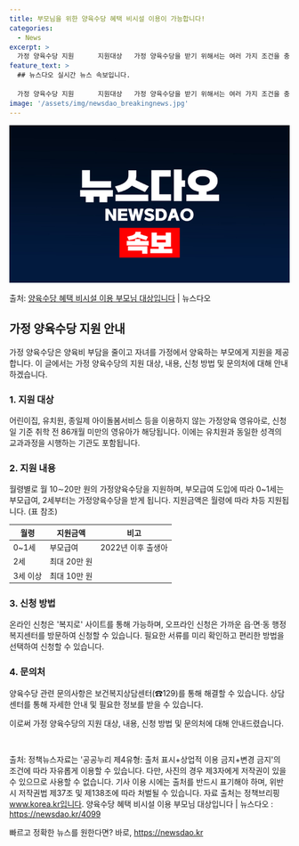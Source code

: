 ```yaml
---
title: 부모님을 위한 양육수당 혜택 비시설 이용이 가능합니다!
categories:
  - News
excerpt: >
  가정 양육수당 지원      지원대상   가정 양육수당을 받기 위해서는 여러 가지 조건을 충족해야 합니다. …
feature_text: >
  ## 뉴스다오 실시간 뉴스 속보입니다.

  가정 양육수당 지원      지원대상   가정 양육수당을 받기 위해서는 여러 가지 조건을 충족해야 합니다. …
image: '/assets/img/newsdao_breakingnews.jpg'
---
```


![뉴스다오 속보](/assets/img/newsdao_breakingnews.jpg)

<p>출처: <a href="https://newsdao.kr/4099" rel="dofollow">양육수당 혜택 비시설 이용 부모님 대상입니다</a> | 뉴스다오</p>

<h2 data-ke-size="size26">가정 양육수당 지원 안내</h2>

가정 양육수당은 양육비 부담을 줄이고 자녀를 가정에서 양육하는 부모에게 지원을 제공합니다. 이 글에서는 가정 양육수당의 지원 대상, 내용, 신청 방법 및 문의처에 대해 안내하겠습니다.

<h3>1. 지원 대상</h3>
<p data-ke-size="size16">어린이집, 유치원, 종일제 아이돌봄서비스 등을 이용하지 않는 가정양육 영유아로, 신청일 기준 취학 전 86개월 미만의 영유아가 해당됩니다. 이에는 유치원과 동일한 성격의 교과과정을 시행하는 기관도 포함됩니다.</p>

<h3>2. 지원 내용</h3>
<p data-ke-size="size16">월령별로 월 10∼20만 원의 가정양육수당을 지원하며, 부모급여 도입에 따라 0~1세는 부모급여, 2세부터는 가정양육수당을 받게 됩니다. 지원금액은 월령에 따라 차등 지원됩니다. (표 참조)</p>

<table>
	<thead>
		<tr>
			<th>월령</th>
			<th>지원금액</th>
			<th>비고</th>
		</tr>
	</thead>
	<tbody>
		<tr>
			<td>0~1세</td>
			<td>부모급여</td>
			<td>2022년 이후 출생아</td>
		</tr>
		<tr>
			<td>2세</td>
			<td>최대 20만 원</td>
			<td></td>
		</tr>
		<tr>
			<td>3세 이상</td>
			<td>최대 10만 원</td>
			<td></td>
		</tr>
	</tbody>
</table>

<h3>3. 신청 방법</h3>
<p data-ke-size="size16">온라인 신청은 '복지로' 사이트를 통해 가능하며, 오프라인 신청은 가까운 읍·면·동 행정복지센터를 방문하여 신청할 수 있습니다. 필요한 서류를 미리 확인하고 편리한 방법을 선택하여 신청할 수 있습니다.</p>

<h3>4. 문의처</h3>
<p data-ke-size="size16">양육수당 관련 문의사항은 보건복지상담센터(☎129)를 통해 해결할 수 있습니다. 상담센터를 통해 자세한 안내 및 필요한 정보를 받을 수 있습니다.</p>

이로써 가정 양육수당의 지원 대상, 내용, 신청 방법 및 문의처에 대해 안내드렸습니다.

<p data-ke-size="size16">&nbsp;</p>

출처: 정책뉴스자료는 '공공누리 제4유형: 출처 표시+상업적 이용 금지+변경 금지'의 조건에 따라 자유롭게 이용할 수 있습니다. 다만, 사진의 경우 제3자에게 저작권이 있을 수 있으므로 사용할 수 없습니다. 기사 이용 시에는 출처를 반드시 표기해야 하며, 위반 시 저작권법 제37조 및 제138조에 따라 처벌될 수 있습니다. 자료 출처는 정책브리핑 www.korea.kr입니다. 양육수당 혜택 비시설 이용 부모님 대상입니다 | 뉴스다오 : https://newsdao.kr/4099</span></p> 

빠르고 정확한 뉴스를 원한다면? 바로, <a href="https://newsdao.kr" rel="dofollow">https://newsdao.kr</a>


